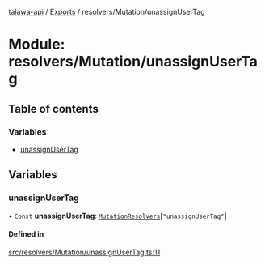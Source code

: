 [talawa-api](../README.md) / [Exports](../modules.md) / resolvers/Mutation/unassignUserTag

# Module: resolvers/Mutation/unassignUserTag

## Table of contents

### Variables

- [unassignUserTag](resolvers_Mutation_unassignUserTag.md#unassignusertag)

## Variables

### unassignUserTag

• `Const` **unassignUserTag**: [`MutationResolvers`](types_generatedGraphQLTypes.md#mutationresolvers)[``"unassignUserTag"``]

#### Defined in

[src/resolvers/Mutation/unassignUserTag.ts:11](https://github.com/PalisadoesFoundation/talawa-api/blob/ac416c4/src/resolvers/Mutation/unassignUserTag.ts#L11)
